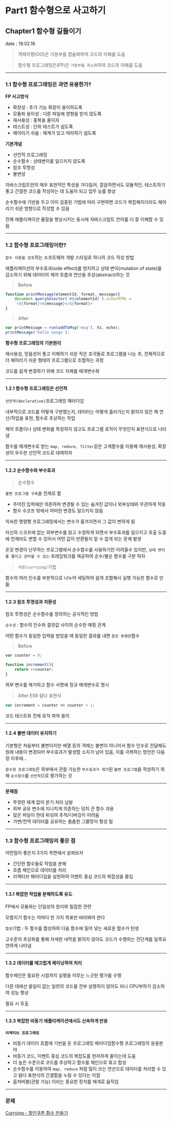 # Part1 함수형으로 사고하기
## Chapter1 함수형 길들이기

date : 19.02.18


> 객체지향(OO)은 가동부를 캡슐화하여 코드의 이해를 도움
> 
> 함수형 프로그래밍은(FP)은 `가동부를 최소화`하여 코드의 이해를 도움

 
---
### 1.1 함수형 프로그래밍은 과연 유용한가?

**FP 사고방식**
- 확장성 : 추가 기능 확장이 용이하도록
- 모듈화 용이성 : 다른 파일에 영향을 받지 않도록
- 재사용성 : 중복을 줄이자
- 테스트성 : 단위 테스트가 쉽도록
- 헤아리기 쉬움 : 체계가 있고 따라하기 쉽도록
  

**기본개념**
- 선언적 프로그래밍
- 순수함수 : 상태변이를 일으키지 않도록
- 참조 투명성
- 불변성


자바스크립트만의 매우 표현적인 특성을 가다듬어, 깔끔하면서도 모듈적인, 테스트하기 좋고 간결한 코드를 작성하는 데 도움이 되고 업무 능률 향상

순수함수에 기반을 두고 이미 검증된 기법에 따라 구현하면 코드가 복잡해지더라도 헤아리기 쉬운 방향으로 작성할 수 있음

전체 애플리케이션 품질을 향상시키는 동시에 자바스크립트 언어를 더 잘 이해할 수 있음

---

### 1.2 함수형 프로그래밍이란?
`함수 사용을 강조`하는 소프트웨어 개발 스타일로 하나의 코드 작성 방법

애플리케이션의 부수효과(side effect)를 방지하고 상태 변이(mutation of state)를 감소하기 위해 데이터의 제어 흐름과 연산을 추상(abstract)하는 것

>Before
```js
function printMessage(elementId, format, message){
    document.querySelector(`#${elementId}`).innerHTML = 
    `<${format}>${message}</${format}>`
}
```
>After
```js
var printMessage = run(addToMsg('msg'), h1, echo);
printMessage('hello songs');
```

**함수형 프로그래밍의 기본원리**

재사용성, 믿음성이 좋고 이해하기 쉬운 작은 조각들로 프로그램을 나눈 후,
전체적으로 더 헤아리기 쉬운 형태의 프로그램으로 조합하는 과정

코드를 쉽게 변경하기 위해 코드 자체를 매개변수화

---

#### 1.2.1 함수형 프로그래밍은 선언적

`선언적(declarative)`프로그래밍 패러다임

내부적으로 코드를 어떻게 구현했는지, 데이터는 어떻게 흘러가는지 밝히지 않은 채 연산/작업을 표현, 함수로 추상하는 작업

제어 흐름이나 상태 변화를 특정하지 않고도 프로그램 로직이 무엇인지 표현식으로 나타냄

함수를 매개변수로 받는 `map, reduce, filter`같은 고계함수를 이용해 재사용성, 확장성이 우수한 선언적 코드로 대체하자

---

#### 1.2.2 순수함수와 부수효과

>순수함수

`불변 프로그램 구축`을 전제로 함

- 주어진 입력에만 의존하여 변경될 수 있는 숨겨진 값이나 외부상태와 무관하게 작동
- 함수 수코프 밖에서 어떠한 변경도 일으키지 않음

익숙한 명령형 프로그래밍에서는 변수가 옮겨지면서 그 값이 변하게 됨

자신의 스코프에 없는 외부변수를 읽고 수정하게 되면서 부수효과를 일으키고 호출 도중에 언제라도 변할 수 있어서 어떤 값이 반환될지 알 수 없게 되는 문제 발생

온갖 변경이 난무하는 프로그램에서 순수함수를 사용하기란 어려울수 있지만, `상태 변이를 줄이고 관리할 수 있는` 프레임워크를 제공하여 순수/불순 함수를 구분 하자


>`커링(currying)`기법

함수의 여러 인수를 부분적으로 나누어 세팅하여 쉽게 조합해서 실행 가능한 함수로 만듦

---

#### 1.2.3 참조 투명성과 치환성

참조 투명성은 순수함수를 정의하는 공식적인 방법

`순수성` : 함수의 인수와 결괏값 사이의 순수한 매핑 관계

어떤 함수가 동일한 입력을 받았을 때 동일한 결과를 내면 `참조 투명한`함수

> Before
```js
var counter = 0;

function increment(){
    return ++counter;
}
```

외부 변수를 제거하고 함수 서명에 정규 매개변수로 명시

> After ES6 람다 표현식
```js
var increment = counter => counter + 1;
```

코드 테스트와 전체 로직 파악 용이

---

#### 1.2.4 불변 데이터 유지하기

기본형은 처음부터 불변이지만 배열 등의 객체는 불변이 아니어서 함수 인수로 전달해도 원래 내용이 변경되어 부수효과가 발생할 소지가 남아 있음, 이를 극복하는 방안은 다음 장 이후에...

`함수형 프로그래밍`은 외부에서 관찰 가능한 `부수효과가 제거`된 `불변 프로그램`을 작성하기 위해 `순수함수`를 `선언적`으로 평가하는 것

---

**문제점**

- 뚜렷한 체계 없이 분기 처리 남발
- 외부 공유 변수에 지나치게 의존하는 덩치 큰 함수 과용
- 많은 파일이 한데 뒤섞여 추적/디버깅이 어려움
- 가변/전역 데이터를 공유하는 촘촘한 그물망이 형성 됨
  
---

### 1.3 함수형 프로그래밍의 좋은 점

어떤점이 좋은지 3가지 측면에서 살펴보자

- 간단한 함수들로 작업을 분해
- 흐름 체인으로 데이터를 처리
- 리액티브 패러다임을 실현하여 이벤트 중심 코드의 복잡성을 줄임
---

#### 1.3.1 복잡한 작업을 분해하도록 유도

FP에서 모듈화는 단일성의 원리와 밀접한 관련

모름지기 함수는 저마다 한 가지 목표만 바라봐야 한다

`합성`기법 : 두 함수를 합성하여 다음 함수에 밀어 넣는 새로운 함수가 탄생

고수준의 추상화를 통해 자세한 내막을 밝히지 않아도 코드가 수행하는 전단계를 일목요연하게 나타냄

---

#### 1.3.2 데이터를 매끄럽게 체이닝하여 처리

함수체인은 필요한 시점까지 실행을 미루는 느긋한 평가를 수행

다른 데에선 쓸일이 없는 일련의 코드를 전부 실행하지 않아도 되니 CPU부하가 감소하여 성능 향상

필요 시 호출 

---

#### 1.3.3 복잡한 비동기 애플리케이션에서도 신속하게 반응


**`리액티브 프로그래밍`**

- 비동기 데이터 흐름에 기반을 둔 프로그래밍 패러다임함수형 프로그래밍의 응용분야
- 비동기 코드, 이벤트 중심 코드의 복잡도를 현저하게 줄이는데 도움
- 더 높은 수준으로 코드를 추상하고 함수를 체인으로 묶고 합성
- 순수함수를 이용하여 `map, reduce` 처럼 많이 쓰는 연산으로 데이터를 처리할 수 있고 람다 표현식의 간결함을 누릴 수 있다는 이점
- 옵저버블(관찰 가능) 이라는 중요한 장치를 매개로 움직임


---

### 문제

[Currying - 할인쿠폰 함수 만들기](https://www.codingame.com/playgrounds/2980/practical-introduction-to-functional-programming-with-js/currying)
